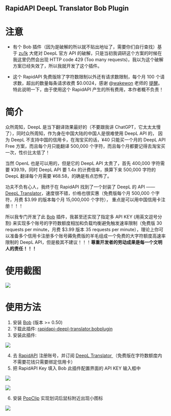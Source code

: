 RapidAPI DeepL Translator Bob Plugin
------------------------------------

# 注意

* 有个 Bob 插件（因为是破解的所以就不贴出地址了，需要你们自行查找）基于 [zu1k](https://github.com/zu1k) 大佬对 DeepL 官方 API 的破解，只是当初我调研这个方案的时候在我这里仍然会出现 HTTP code 429 (Too many requests)，我以为这个破解方案已经失效了，所以我就开发了这个插件。

* 这个 RapidAPI 免费版除了字符数限制以外还有请求数限制，每个月 100 个请求数，超出的数量每条请求收费 $0.0024，感谢 @[wakewon](https://github.com/wakewon) 老师的 [提醒](https://github.com/yetone/bob-plugin-rapidapi-deepl-translator/issues/2)。特此说明一下，由于使用这个 RapidAPI 产生的所有费用，本作者概不负责！

# 简介

众所周知，DeepL 是当下翻译效果最好的（不要跟我讲 ChatGPT，它太太太慢了），同时众所周知，作为身在中国大陆的中国人是很难使用 DeepL API 的，
因为 DeepL 不支持中国的信用卡，在淘宝买的话，¥40 只能买一个月的 DeepL API Free 方案，而且每个月只能翻译 500,000 个字符，而且每个月都要记得去淘宝买一次，性价比太低了！


当然 OpenL 也是可以用的，但是它的 DeepL API 太贵了，首先 400,000 字符需要 ¥39.19，同时 DeepL API 要 1.4x 的计费倍率，换算下来 500,000 字符的 DeepL 翻译每个月需要 ¥68.58，的确是有点恐怖了。


功夫不负有心人，我终于在 RapidAPI 找到了一个封装了 DeepL 的 API —— [DeepL Translator](https://rapidapi.com/splintPRO/api/deepl-translator)，速度很不错，价格也很实惠（免费版每个月 500,000 个字符，月费 $3.99 的版本每个月 15,000,000 个字符），
重点是可以用中国信用卡注册！！！


所以我专门开发了此 [Bob](https://bobtranslate.com) 插件，我甚至还实现了指定多 API KEY (用英文逗号分割) 来实现多个账号的字符数额度相加和负载均衡避免触发速率限制（免费版 30 requests per minute，月费 $3.99 版本 35 requests per minute），理论上你可以准备多个信用卡注册多个账号薅免费版的羊毛组成一个免费的大字符额度高速率限制的 DeepL API，但是极其不建议！！！**尊重开发者的劳动成果是每一个文明人的责任！！！**

# 使用截图

![](https://user-images.githubusercontent.com/1206493/219876934-e0ed170e-faed-4fc5-801b-e16660ffbc84.gif)

# 使用方法

1. 安装 [Bob](https://bobtranslate.com/guide/#%E5%AE%89%E8%A3%85) (版本 >= 0.50)
2. 下载此插件: [rapidapi-deepl-translator.bobplugin](https://github.com/yetone/bob-plugin-rapidapi-deepl-translator/releases)
3. 安装此插件:

![](https://user-images.githubusercontent.com/1206493/219881154-c5d4187e-a44a-4325-9309-e9e570658164.gif)

4. 去 [RapidAPI](https://rapidapi.com) 注册账号，并订阅 [DeepL Translator
](https://rapidapi.com/splintPRO/api/deepl-translator)（免费版在字符数额度内不需要花钱只需要绑定信用卡）
5. 把 RapidAPI Key 填入 Bob 此插件配置界面的 API KEY
 输入框中

![](https://user-images.githubusercontent.com/1206493/219880900-9d1bb27e-46f6-4d07-b3ab-301823af7265.png)

![](https://user-images.githubusercontent.com/1206493/219937719-f9937da1-c486-458c-9845-a87d37553a3d.gif)

6. 安装 [PopClip](https://bobtranslate.com/guide/integration/popclip.html) 实现划词后鼠标附近出现小图标

![](https://user-images.githubusercontent.com/1206493/219933584-d0c2b6cf-8fa0-40a6-858f-8f4bf05f38ef.gif)
